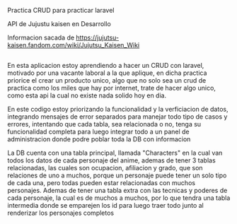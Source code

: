 Practica CRUD para practicar laravel

API de Jujustu kaisen en Desarrollo

Informacion sacada de https://jujutsu-kaisen.fandom.com/wiki/Jujutsu_Kaisen_Wiki

##

En esta aplicacion estoy aprendiendo a hacer un CRUD con laravel, motivado por una vacante laboral a la que aplique, en dicha practica priorice el crear un producto unico, algo que no solo sea un crud de practica como los miles que hay por internet, trate de hacer algo unico, como esta api la cual no existe nada solido hoy en dia.

En este codigo estoy priorizando la funcionalidad y la verficiacion de datos, integrando mensajes de error separados para manejar todo tipo de casos y errores, intentando que cada tabla, sea relacionada o no, tenga su funcionalidad completa para luego integrar todo a un panel de administracion donde podre poblar toda la DB con informacion

La DB cuenta con una tabla principal, llamada "Characters" en la cual van todos los datos de cada personaje del anime, ademas de tener 3 tablas relacionadas, las cuales son ocupacion, afiliacion y grado, que son relaciones de uno a muchos, porque un personaje puede tener un solo tipo de cada una, pero todas pueden estar relacionadas con muchos personajes. Ademas de tener una tabla extra con las tecnicas y poderes de cada personaje, la cual es de muchos a muchos, por lo que tendra una tabla intermedia donde se emparejen los id para luego traer todo junto al renderizar los personajes completos

